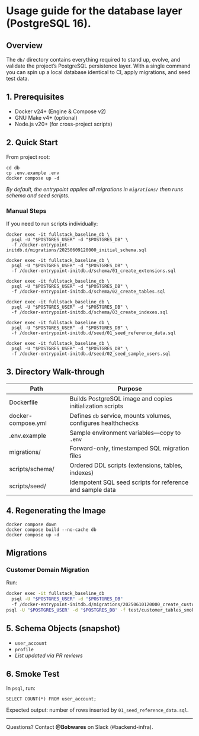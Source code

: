 # Usage guide for the database layer (PostgreSQL 16).


## Overview

The `db/` directory contains everything required to stand up, evolve, and validate the project’s PostgreSQL persistence layer. With a single command you can spin up a local database identical to CI, apply migrations, and seed test data.

## 1. Prerequisites

* Docker v24+ (Engine & Compose v2)
* GNU Make v4+ (optional)
* Node.js v20+ (for cross-project scripts)

## 2. Quick Start

From project root:

```
cd db  
cp .env.example .env  
docker compose up -d  
```

*By default, the entrypoint applies all migrations in `migrations/` then runs schema and seed scripts.*

### Manual Steps

If you need to run scripts individually:

```
docker exec -it fullstack_baseline_db \
  psql -U "$POSTGRES_USER" -d "$POSTGRES_DB" \
  -f /docker-entrypoint-initdb.d/migrations/20250609120000_initial_schema.sql

docker exec -it fullstack_baseline_db \
  psql -U "$POSTGRES_USER" -d "$POSTGRES_DB" \
  -f /docker-entrypoint-initdb.d/schema/01_create_extensions.sql

docker exec -it fullstack_baseline_db \
  psql -U "$POSTGRES_USER" -d "$POSTGRES_DB" \
  -f /docker-entrypoint-initdb.d/schema/02_create_tables.sql

docker exec -it fullstack_baseline_db \
  psql -U "$POSTGRES_USER" -d "$POSTGRES_DB" \
  -f /docker-entrypoint-initdb.d/schema/03_create_indexes.sql

docker exec -it fullstack_baseline_db \
  psql -U "$POSTGRES_USER" -d "$POSTGRES_DB" \
  -f /docker-entrypoint-initdb.d/seed/01_seed_reference_data.sql

docker exec -it fullstack_baseline_db \
  psql -U "$POSTGRES_USER" -d "$POSTGRES_DB" \
  -f /docker-entrypoint-initdb.d/seed/02_seed_sample_users.sql
```

## 3. Directory Walk-through

| Path               | Purpose                                                       |
| ------------------ | ------------------------------------------------------------- |
| Dockerfile         | Builds PostgreSQL image and copies initialization scripts     |
| docker-compose.yml | Defines `db` service, mounts volumes, configures healthchecks |
| .env.example       | Sample environment variables—copy to `.env`                   |
| migrations/        | Forward-only, timestamped SQL migration files                 |
| scripts/schema/    | Ordered DDL scripts (extensions, tables, indexes)             |
| scripts/seed/      | Idempotent SQL seed scripts for reference and sample data     |

## 4. Regenerating the Image

```
docker compose down  
docker compose build --no-cache db  
docker compose up -d  
```
## Migrations

### Customer Domain Migration
Run:
```bash
docker exec -it fullstack_baseline_db 
  psql -U "$POSTGRES_USER" -d "$POSTGRES_DB" 
  -f /docker-entrypoint-initdb.d/migrations/20250610120000_create_customer_tables.sql
psql -U "$POSTGRES_USER" -d "$POSTGRES_DB" -f test/customer_tables_smoke.sql
```


## 5. Schema Objects (snapshot)

* `user_account`
* `profile`
* *List updated via PR reviews*

## 6. Smoke Test

In `psql`, run:

```
SELECT COUNT(*) FROM user_account;
```

Expected output: number of rows inserted by `01_seed_reference_data.sql`.

---

Questions? Contact **@Bobwares** on Slack (#backend-infra).
